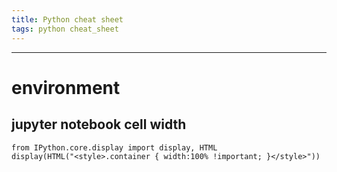 ```yaml
---
title: Python cheat sheet
tags: python cheat_sheet
---
```


-----
# environment  

## jupyter notebook cell width
```
from IPython.core.display import display, HTML
display(HTML("<style>.container { width:100% !important; }</style>"))
```